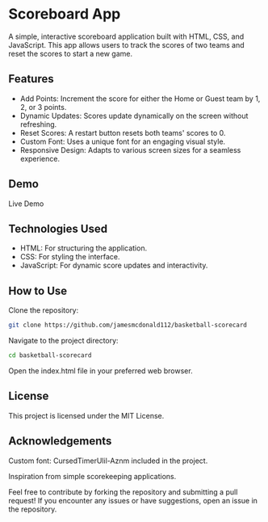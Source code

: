 # Scoreboard App

A simple, interactive scoreboard application built with HTML, CSS, and JavaScript. This app allows users to track the scores of two teams and reset the scores to start a new game.

## Features

- Add Points: Increment the score for either the Home or Guest team by 1, 2, or 3 points.
- Dynamic Updates: Scores update dynamically on the screen without refreshing.
- Reset Scores: A restart button resets both teams' scores to 0.
- Custom Font: Uses a unique font for an engaging visual style.
- Responsive Design: Adapts to various screen sizes for a seamless experience.

## Demo

Live Demo 

## Technologies Used

- HTML: For structuring the application.
- CSS: For styling the interface.
- JavaScript: For dynamic score updates and interactivity.

## How to Use

Clone the repository:
```bash
git clone https://github.com/jamesmcdonald112/basketball-scorecard
```

Navigate to the project directory:
```bash
cd basketball-scorecard
```

Open the index.html file in your preferred web browser.


## License

This project is licensed under the MIT License.

## Acknowledgements

Custom font: CursedTimerUlil-Aznm included in the project.

Inspiration from simple scorekeeping applications.

Feel free to contribute by forking the repository and submitting a pull request! If you encounter any issues or have suggestions, open an issue in the repository.

